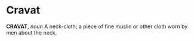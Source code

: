# Cravat

**CRAVAT**, _noun_ A neck-cloth; a piece of fine muslin or other cloth worn by men about the neck.